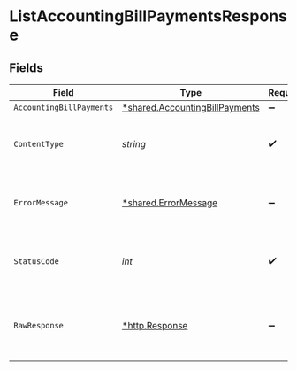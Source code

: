 # ListAccountingBillPaymentsResponse


## Fields

| Field                                                                           | Type                                                                            | Required                                                                        | Description                                                                     |
| ------------------------------------------------------------------------------- | ------------------------------------------------------------------------------- | ------------------------------------------------------------------------------- | ------------------------------------------------------------------------------- |
| `AccountingBillPayments`                                                        | [*shared.AccountingBillPayments](../../models/shared/accountingbillpayments.md) | :heavy_minus_sign:                                                              | Success                                                                         |
| `ContentType`                                                                   | *string*                                                                        | :heavy_check_mark:                                                              | HTTP response content type for this operation                                   |
| `ErrorMessage`                                                                  | [*shared.ErrorMessage](../../models/shared/errormessage.md)                     | :heavy_minus_sign:                                                              | Your `query` parameter was not correctly formed                                 |
| `StatusCode`                                                                    | *int*                                                                           | :heavy_check_mark:                                                              | HTTP response status code for this operation                                    |
| `RawResponse`                                                                   | [*http.Response](https://pkg.go.dev/net/http#Response)                          | :heavy_minus_sign:                                                              | Raw HTTP response; suitable for custom response parsing                         |